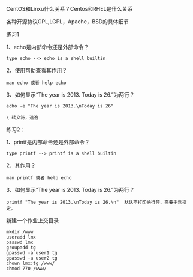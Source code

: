 CentOS和Linxu什么关系？Centos和RHEL是什么关系

各种开源协议GPL,LGPL，Apache，BSD的具体细节


练习1

1、echo是内部命令还是外部命令？

    type echo --> echo is a shell builtin

2、使用帮助查看其作用？

    man echo 或者 help echo

3、如何显示“The year is 2013. Today is 26.”为两行？

    echo -e "The year is 2013.\nToday is 26"

    \ 转义符，逃逸

练习2：

1、printf是内部命令还是外部命令？

    type printf --> printf is a shell builtin

2、其作用？

    man printf 或者 help echo

3、如何显示“The year is 2013. Today is 26.”为两行？

    printf "The year is 2013.\nToday is 26.\n"  默认不打印换行符，需要手动指定。

    
新建一个作业上交目录
```shell
mkdir /www
useradd lmx
passwd lmx
groupadd tg
gpasswd -a user1 tg
gpasswd -a user2 tg
chown lmx:tg /www/
chmod 770 /www/
```

